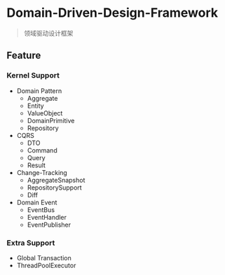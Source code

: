 # Domain-Driven-Design-Framework
> 领域驱动设计框架

## Feature

### Kernel Support
- Domain Pattern
  - Aggregate
  - Entity
  - ValueObject
  - DomainPrimitive
  - Repository
- CQRS
  - DTO
  - Command
  - Query
  - Result
- Change-Tracking
  - AggregateSnapshot
  - RepositorySupport
  - Diff
- Domain Event
  - EventBus
  - EventHandler
  - EventPublisher

### Extra Support
- Global Transaction
- ThreadPoolExecutor